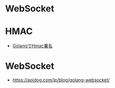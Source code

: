 # WebSocket
# HMAC
- [GolangでHmac署名](https://zenn.dev/sgtkuc1118/articles/670aa90f71687f)
# WebSocket
- https://apidog.com/jp/blog/golang-websocket/
